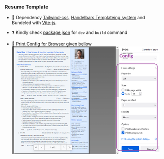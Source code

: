 ### Resume Template 

* :green_book: Dependency [Tailwind-css](https://tailwindcss.com/), [Handelbars Templateing system](https://handlebarsjs.com/) and Bundeled with [Vite-js](https://vitejs.dev/).

* :question: Kindly check [package.json](./package.json) for `dev` and `build` command

* :hammer: Print Config for Browser given bellow ![config](./public/princonfig.png) 